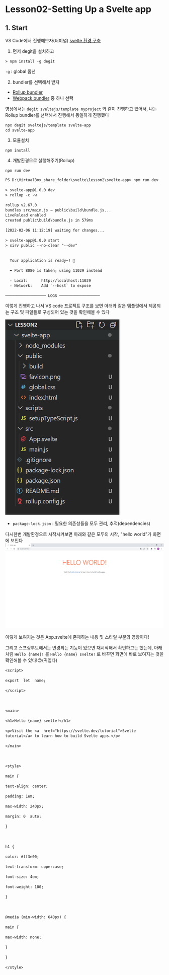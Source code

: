 ﻿# Lesson02-Setting Up a Svelte app

## 1. Start

VS Code에서 진행해보자(터미널)
[svelte 환경 구축](https://velog.io/@thyoondev/Svelte-VSCode%EC%97%90%EC%84%9C-%EC%8A%A4%EB%B2%A8%ED%8A%B8-%EC%8B%9C%EC%9E%91%ED%95%98%EA%B8%B0)
1. 먼저 degit을 설치하고
```
> npm install -g degit
```

`-g` : global 옵션

2. bundler를 선택해서 받자

- [Rollup bundler](https://github.com/sveltejs/template)
- [Webpack bundler](https://github.com/sveltejs/template-webpack)
중 하나 선택

영상에서는 `degit sveltejs/template myproject` 와 같이 진행하고 있어서, 나는 Rollup bundler를 선택해서 진행해서 동일하게 진행했다

```
npx degit sveltejs/template svelte-app
cd svelte-app
```

3. 모듈설치
```
npm install
```

4. 개발환경으로 실행해주기(Rollup)

```
npm run dev
```

```
PS D:\VirtualBox_share_folder\svelte\lesson2\svelte-app> npm run dev

> svelte-app@1.0.0 dev
> rollup -c -w

rollup v2.67.0
bundles src/main.js → public\build\bundle.js...
LiveReload enabled
created public\build\bundle.js in 579ms

[2022-02-06 11:12:19] waiting for changes...

> svelte-app@1.0.0 start
> sirv public --no-clear "--dev"


  Your application is ready~! 🚀

  ➡ Port 8080 is taken; using 11029 instead

  - Local:      http://localhost:11029
  - Network:    Add `--host` to expose

────────────────── LOGS ──────────────────
```

이렇게 진행하고 나서 VS code 프로젝트 구조를 보면 아래와 같은 템플릿에서 제공되는 구조 및 파일들로 구성되어 있는 것을 확인해볼 수 있다

![svelte rollup template](https://github.com/hy6219/svelte_study/blob/main/svelte_rollupbundler_template.PNG?raw=true)

- `package-lock.json` : 필요한 의존성들을 모두 관리, 추적(dependencies)

다시한번 개발환경으로 시작시켜보면 아래와 같은 모두의 시작, "hello world"가 화면에 보인다
![](https://github.com/hy6219/svelte_study/blob/main/start_with_svelte.PNG?raw=true)

이렇게 보여지는 것은 App.svelte에 존재하는 내용 및 스타일 부분의 영향이다!

그리고 스프링부트에서는 변경되는 기능이 있으면 재시작해서 확인하고는 했는데,
아래처럼 `Hello {name}!` 를 `Hello {name} svelte!`  로 바꾸면 화면에 바로 보여지는 것을 확인해볼 수 있다!😍(귀엽다)

```svelte
<script>

export  let  name;

</script>

  

<main>

<h1>Hello {name} svelte!</h1>

<p>Visit the <a  href="https://svelte.dev/tutorial">Svelte tutorial</a> to learn how to build Svelte apps.</p>

</main>

  

<style>

main {

text-align: center;

padding: 1em;

max-width: 240px;

margin: 0  auto;

}

  

h1 {

color: #ff3e00;

text-transform: uppercase;

font-size: 4em;

font-weight: 100;

}

  

@media (min-width: 640px) {

main {

max-width: none;

}

}

</style>
```

